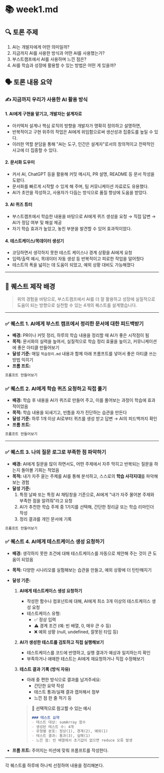 # 📚 week1.md

## 🔍 토론 주제

1. AI는 개발자에게 어떤 의미일까?
2. 지금까지 AI를 사용한 방식과 어떤 AI를 사용했는가?
3. 부스트캠프에서 AI를 사용하며 느낀 점은?
4. AI를 학습과 성장에 활용할 수 있는 방법은 어떤 게 있을까?

## 🗣️ 토론 내용 요약

### ✍️ 지금까지 우리가 사용한 AI 활용 방식

#### 1. AI에게 구현을 맡기고, 개발자는 설계자로

- 아키텍처 설계나 핵심 로직의 방향을 개발자가 명확히 정의하고 설명하면,
- 반복적이고 구현 위주의 작업은 AI에게 위임함으로써 생산성과 집중도를 높일 수 있다.
- 이러한 역할 분담을 통해 "AI는 도구, 인간은 설계자"로서의 창의적이고 전략적인 사고에 더 집중할 수 있다.

#### 2. 문서화 도우미

- 커서 AI, ChatGPT 등을 활용해 커밋 메시지, PR 설명, README 등 문서 작성을 도왔다.
- 문서화를 빠르게 시작할 수 있게 해 주며, 팀 커뮤니케이션 자료로도 유용했다.
- AI가 초안을 작성하고, 사용자가 다듬는 방식으로 품질 향상에 도움을 받았다.

#### 3. AI 퀴즈 튜터

- 부스트캠프에서 학습한 내용을 바탕으로 AI에게 퀴즈 생성을 요청 → 직접 답변 → AI가 정답 여부 및 해설 제공
- 자기 학습 효과가 높았고, 놓친 부분을 발견할 수 있어 효과적이었다.

#### 4. 테스트케이스/목데이터 생성기

- 코딩하면서 생각하지 못한 테스트 케이스나 경계 상황을 AI에게 요청
- 입력/출력 예시, 목데이터 자동 생성 등 반복적이고 피로한 작업을 덜어줬다
- 테스트의 폭을 넓히는 데 도움이 되었고, 예외 상황 대비도 가능해졌다

---

## 🎯 퀘스트 제작 배경

> 위의 경험을 바탕으로, 부스트캠프에서 AI를 더 잘 활용하고 성장에 실질적으로 도움이 되는 방향으로 실천할 수 있는 4개의 퀘스트를 설계했습니다.

---

### ✅ 퀘스트 1. AI에게 부스트 캠프에서 정리한 문서에 대한 피드백받기

- **배경:** PR이나 커밋 정리, 하루의 학습 내용을 정리할 때 AI가 좋은 시작점이 됨
- **목적:** 문서화의 실력을 높여서, 실질적으로 학습 정리 효율을 높이고, 커뮤니케이션에 좋은 아티클 만들어보기
- **달성 기준:** 매일 `학습정리.md` 내용과 함께 아래 프롬프트를 넣어서 좋은 아티클 쓰는 방법 익히기
- **프롬 프트:**

```bash
프롬프트 만들어보기
```

### ✅ 퀘스트 2. AI에게 학습 퀴즈 요청하고 직접 풀기

- **배경:** 학습 후 내용을 AI가 퀴즈로 만들어 주고, 이를 풀어보는 과정이 학습에 효과적이었음
- **목적:** 학습 내용을 되새기고, 빈틈을 자가 진단하는 습관을 만든다
- **달성 기준:** 하루 1개 이상 AI로부터 퀴즈를 생성 받고 답변 → AI의 피드백까지 확인
- **프롬 프트:**

```bash
프롬프트 만들어보기
```

---

### ✅ 퀘스트 3. 나의 질문 로그로 부족한 점 파악하기

- **배경:** AI에게 질문을 많이 하면서도, 어떤 주제에서 자주 막히고 반복되는 질문을 하는지 돌아볼 기회는 적었음
- **목적:** 내가 자주 묻는 주제를 AI를 통해 분석하고, 스스로의 **학습 사각지대**를 파악해보는 경험
- **달성 기준:**
  1. 특정 날짜 또는 특정 AI 채팅창을 기준으로, AI에게 "내가 자주 물어본 주제와 부족한 점을 알려줘"라고 요청
  2. AI가 추천한 학습 주제 중 1가지를 선택해, 간단한 정리글 또는 학습 리마인더 작성
  3. 정리 결과를 개인 문서에 기록

```bash
프롬프트 만들어보기
```

### ✅ 퀘스트 4. AI에게 테스트케이스 생성 요청하기

- **배경:** 생각하지 못한 조건에 대해 테스트케이스를 자동으로 제안해 주는 것이 큰 도움이 되었음
- **목적:** 다양한 시나리오를 실험해보는 습관을 만들고, 예외 상황에 더 탄탄해지기
- **달성 기준:** 
  1. **AI에게 테스트케이스 생성 요청하기**  
     - 작성한 함수나 컴포넌트에 대해, AI에게 최소 3개 이상의 테스트케이스 생성 요청  
     - 테스트케이스 유형:
       - ✅ 정상 입력
       - ⚠️ 경계 조건 (예: 빈 배열, 0, 매우 큰 수 등)
       - ❌ 예외 상황 (null, undefined, 잘못된 타입 등)

  2. **AI가 생성한 테스트를 검토하고 직접 실행해보기**  
     - 테스트케이스를 코드에 반영하고, 실행 결과가 예상과 일치하는지 확인  
     - 부족하거나 애매한 테스트는 AI에게 재요청하거나 직접 수정해보기

  3. **테스트 결과 기록 (방식 자유)**  
     - 아래 중 편한 방식으로 결과를 남겨주세요:
       - 간단한 요약 작성
       - 테스트 통과/실패 결과 캡처해서 첨부
       - 느낀 점 한 줄 적기 등

     > 🔎 **선택적으로 참고할 수 있는 예시**
     >
     > ```md
     > ### 테스트 요약
     > - 테스트 대상: sumArray 함수
     > - 생성된 테스트 수: 4개
     > - 유형별 분포: 정상(1), 경계(2), 예외(1)
     > - 테스트 결과: 통과(3), 실패(1)
     > - 느낀 점: 빈 배열에서 초기값이 없으면 reduce 오류 발생
     > ```

- **프롬 프트:** 주어지는 미션에 맞춰 프롬프트를 작성한다.

---

각 퀘스트를 하루에 하나씩 선정하여 내용을 정리해본다.
